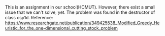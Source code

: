 This is an assignment in our school(HCMUT). However, there exist a small issue that we can't solve, yet. The problem was found in the destructor of class csp1d.
Reference: https://www.researchgate.net/publication/349425538_Modified_Greedy_Heuristic_for_the_one-dimensional_cutting_stock_problem

